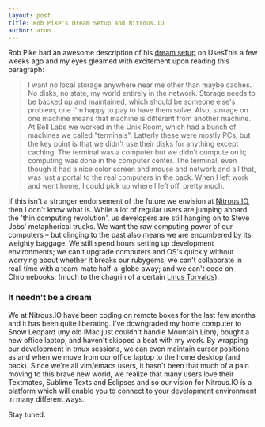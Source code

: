 ```yaml
---
layout: post
title: Rob Pike's Dream Setup and Nitrous.IO
author: arun
---
```


Rob Pike had an awesome description of his [dream
setup](http://rob.pike.usesthis.com/) on UsesThis a few weeks ago and my
eyes gleamed with excitement upon reading this paragraph:

> I want no local storage anywhere near me other than maybe caches. No
> disks, no state, my world entirely in the network. Storage needs to be
> backed up and maintained, which should be someone else's problem, one
> I'm happy to pay to have them solve. Also, storage on one machine
> means that machine is different from another machine. At Bell Labs we
> worked in the Unix Room, which had a bunch of machines we called
> "terminals". Latterly these were mostly PCs, but the key point is that
> we didn't use their disks for anything except caching. The terminal
> was a computer but we didn't compute on it; computing was done in the
> computer center. The terminal, even though it had a nice color screen
> and mouse and network and all that, was just a portal to the real
> computers in the back. When I left work and went home, I could pick up
> where I left off, pretty much.

<!--break-->

If this isn't a stronger endorsement of the future we envision at
[Nitrous.IO](https://www.nitrous.io/), then I don't know what is. While a
lot of regular users are jumping aboard the 'thin computing revolution',
us developers are still hanging on to Steve Jobs' metaphorical trucks.
We want the raw computing power of our computers &ndash; but clinging to
the past also means we are encumbered by its weighty baggage. We still
spend hours setting up development environments; we can't upgrade
computers and OS's quickly without worrying about whether it breaks our
rubygems; we can't collaborate in real-time with a team-mate
half-a-globe away; and we can't code on Chromebooks, (much to the
chagrin of a certain [Linus Torvalds](https://plus.google.com/+LinusTorvalds/posts/EBgLFSHEFAK)).

### It needn't be a dream

We at Nitrous.IO have been coding on remote boxes for the last few months
and it has been quite liberating. I've downgraded my home computer to
Snow Leopard (my old iMac just couldn't handle Mountain Lion), bought a
new office laptop, and haven't skipped a beat with my work. By wrapping
our development in tmux sessions, we can even maintain cursor positions
as and when we move from our office laptop to the home desktop (and
back). Since we're all vim/emacs users, it hasn't been that much of a pain
moving to this brave new world, we realize that many users love their
Textmates, Sublime Texts and Eclipses and so our vision for Nitrous.IO is
a platform which will enable you to connect to your development
environment in many different ways.

Stay tuned.

